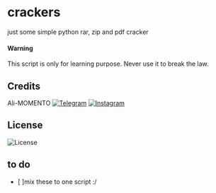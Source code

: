 # crackers

just some simple python rar, zip and pdf cracker

#### Warning
This script is only for learning purpose.
Never use it to break the law.

## Credits

Ali-MOMENTO
[![Telegram](https://img.shields.io/static/v1.svg?label=Telegram&message=@happy_c0d3r&color=grey&logo=telegram&labelColor=0088ff&style=social)](https://t.me/happy_c0d3r)
[![Instagram](https://img.shields.io/badge/Instagram-follow-0088ff.svg?logo=instagram&logoColor=white)](https://www.instagram.com/ali.momento/)


## License

![License](https://img.shields.io/github/license/ali-moments/crackers)

## to do
- [ ]mix these to one script :/
